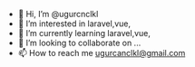 - 👋 Hi, I’m @ugurcnclkl
- 👀 I’m interested in laravel,vue,
- 🌱 I’m currently learning laravel,vue,
- 💞️ I’m looking to collaborate on ...
- 📫 How to reach me ugurcanclkl@gmail.com

<!---
ugurcnclkl/ugurcnclkl is a ✨ special ✨ repository because its `README.md` (this file) appears on your GitHub profile.
You can click the Preview link to take a look at your changes.
--->
